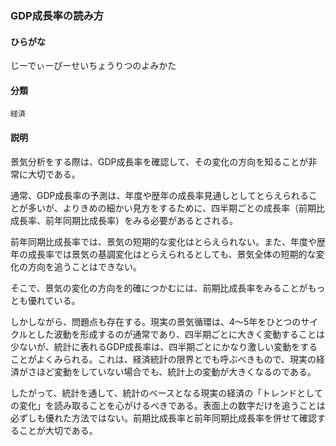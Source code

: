 <div style="display:none;">

## [あ行](securities-terms?id=あ行)
## [か行](securities-terms?id=か行)
## [さ行](securities-terms?id=さ行)

</div>

### GDP成長率の読み方

#### ひらがな

じーでぃーぴーせいちょうりつのよみかた

#### 分類

`経済`

#### 説明

景気分析をする際は、GDP成長率を確認して、その変化の方向を知ることが非常に大切である。通常、GDP成長率の予測は、年度や歴年の成長率見通しとしてとらえられることが多いが、よりきめの細かい見方をするために、四半期ごとの成長率（前期比成長率、前年同期比成長率）をみる必要があるとされる。前年同期比成長率では、景気の短期的な変化はとらえられない。また、年度や歴年の成長率では景気の基調変化はとらえられるとしても、景気全体の短期的な変化の方向を追うことはできない。そこで、景気の変化の方向を的確につかむには、前期比成長率をみることがもっとも優れている。しかしながら、問題点も存在する。現実の景気循環は、4～5年をひとつのサイクルとした波動を形成するのが通常であり、四半期ごとに大きく変動することは少ないが、統計に表れるGDP成長率は、四半期ごとにかなり激しい変動をすることがよくみられる。これは、経済統計の限界とでも呼ぶべきもので、現実の経済がさほど変動をしていない場合でも、統計上の変動が大きくなるのである。したがって、統計を通して、統計のベースとなる現実の経済の「トレンドとしての変化」を読み取ることを心がけるべきである。表面上の数字だけを追うことは必ずしも優れた方法ではない。前期比成長率と前年同期比成長率を併せて確認することが大切である。

<div style="display:none;">

## [た行](securities-terms?id=た行)
## [な行](securities-terms?id=な行)
## [は行](securities-terms?id=は行)
## [ま行](securities-terms?id=ま行)
## [や行](securities-terms?id=や行)
## [ら行](securities-terms?id=ら行)
## [わ行](securities-terms?id=わ行)
## [英数字・記号](securities-terms?id=英数字・記号)

</div>

